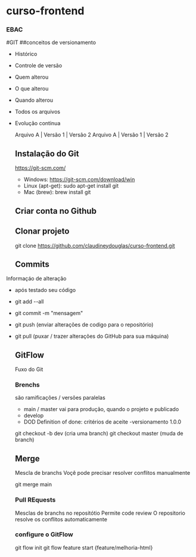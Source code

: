 # curso-frontend
### EBAC

#GIT
##conceitos de versionamento
- Histórico
- Controle de versão
- Quem alterou
- O que alterou
- Quando alterou
- Todos os arquivos
- Evolução continua

  Arquivo A | Versão 1 | Versão 2
  Arquivo A | Versão 1 | Versão 2

  ## Instalação do Git
  https://git-scm.com/

  - Windows: https://git-scm.com/download/win
  - Linux (apt-get): sudo apt-get install git
  - Mac (brew): brew install git

  ## Criar conta no Github

  ## Clonar projeto
  git clone https://github.com/claudineydouglas/curso-frontend.git

  ## Commits
Informaçáo de alteração
- após testado seu código
- git add --all
- git commit -m "mensagem"
- git push (enviar alterações de codigo para o repositório)
- git pull (puxar / trazer alterações do GitHub para sua máquina)

  ## GitFlow
  Fuxo do Git

  ### Brenchs 
  são ramificações / versões paralelas
  - main / master vai para produção, quando o projeto e publicado
  - develop 
  - DOD Definition of done: critérios de aceite
  -versionamento 1.0.0

  git checkout -b dev (cria uma branch)
  git checkout master (muda de branch)

  ## Merge
  Mescla de branchs
  Voçê pode precisar resolver conflitos manualmente

  git merge main

  ### Pull REquests
  Mesclas de branchs no repositótio
  Permite code review
  O repositorio resolve os conflitos automaticamente

  ### configure o GitFlow
  git flow init
  git flow feature start {feature/melhoria-html}


  
  
